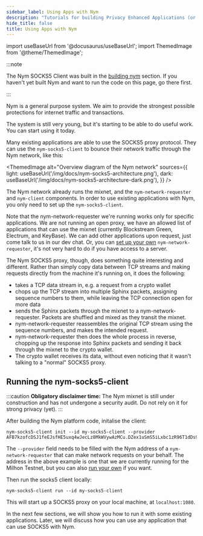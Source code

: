 ```yaml
---
sidebar_label: Using Apps with Nym
description: "Tutorials for building Privacy Enhanced Applications (or integrating existing apps with Nym)"
hide_title: false
title: Using Apps with Nym
---
```


import useBaseUrl from '@docusaurus/useBaseUrl';
import ThemedImage from '@theme/ThemedImage';
 

:::note

The Nym SOCKS5 Client was built in the [building nym](/docs/next/run-nym-nodes/build-nym/) section. If you haven't yet built Nym and want to run the code on this page, go there first.

:::


Nym is a general purpose system. We aim to provide the strongest possible protections for internet traffic and transactions.

The system is still very young, but it's starting to be able to do useful work. You can start using it today.

Many existing applications are able to use the SOCKS5 proxy protocol. They can use the `nym-socks5-client` to bounce their network traffic through the Nym network, like this:

<!-- ![Socks5 architecture](/img/docs/nym-socks5-architecture.png) -->
<ThemedImage
  alt="Overview diagram of the Nym network"
  sources={{
    light: useBaseUrl('/img/docs/nym-socks5-architecture.png'),
    dark: useBaseUrl('/img/docs/nym-socks5-architecture-dark.png'),
  }}
/>

The Nym network already runs the mixnet, and the `nym-network-requester` and `nym-client` components. In order to use existing applications with Nym, you only need to set up the `nym-socks5-client`.

Note that the nym-network-requester we're running works only for specific applications. We are not running an open proxy, we have an allowed list of applications that can use the mixnet (currently Blockstream Green, Electrum, and KeyBase). We can add other applications upon request, just come talk to us in our dev chat. Or, you can [set up your own](/docs/next/run-nym-nodes/requester) `nym-network-requester`, it's not very hard to do if you have access to a server.

The Nym SOCKS5 proxy, though, does something quite interesting and different. Rather than simply copy data between TCP streams and making requests directly from the machine it's running on, it does the following:

* takes a TCP data stream in, e.g. a request from a crypto wallet
* chops up the TCP stream into multiple Sphinx packets, assigning sequence numbers to them, while leaving the TCP connection open for more data
* sends the Sphinx packets through the mixnet to a nym-network-requester. Packets are shuffled and mixed as they transit the mixnet.
* nym-network-requester reassembles the original TCP stream using the sequence numbers, and makes the intended request.
* nym-network-requester then does the whole process in reverse, chopping up the response into Sphinx packets and sending it back through the mixnet to the crypto wallet.
* The crypto wallet receives its data, without even noticing that it wasn't talking to a "normal" SOCKS5 proxy.

## Running the nym-socks5-client

:::caution
**Obligatory disclaimer time:** The Nym mixnet is still under construction and has not undergone a security audit. Do not rely on it for strong privacy (yet).
:::

After building the Nym platform code, initalise the client:

```
nym-socks5-client init --id my-socks5-client --provider AFB7kzofcDSJ1feEJsfHE5uxq4wJecLz8MkWVywAzMCu.DZex1uSmS5iLxbc1zR96T1dDs9Wmi8ko7qjX4ACCTYQR@8yGFbT5feDpPmH66TveVjonpUn3tpvjobdvEWRbsTH9i
```

The `--provider` field needs to be filled with the Nym address of a `nym-network-requester` that can make network requests on your behalf. The address in the above example is one that we are currently running for the Milhon Testnet, but you can also [run your own](/docs/next/run-nym-nodes/requester/) if you want.

Then run the socks5 client locally:

```
nym-socks5-client run --id my-socks5-client
```

This will start up a SOCKS5 proxy on your local machine, at `localhost:1080`.

In the next few sections, we will show you how to run it with some existing applications. Later, we will discuss how you can use any application that can use SOCKS5 with Nym.
